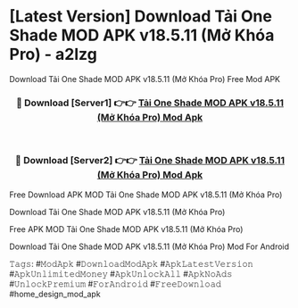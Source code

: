 # [Latest Version] Download Tải One Shade MOD APK v18.5.11 (Mở Khóa Pro) - a2lzg

Download Tải One Shade MOD APK v18.5.11 (Mở Khóa Pro) Free Mod APK

<div align="center">
<h3>🔴 Download [Server1] 👉👉 <a href="https://apk-comot.site?title=Tải_One_Shade_MOD_APK_v18.5.11_(Mở_Khóa_Pro)">Tải One Shade MOD APK v18.5.11 (Mở Khóa Pro) Mod Apk</a></h3><br>

<h3>🔴 Download [Server2] 👉👉 <a href="https://apk-comot.site?title=Tải_One_Shade_MOD_APK_v18.5.11_(Mở_Khóa_Pro)">Tải One Shade MOD APK v18.5.11 (Mở Khóa Pro) Mod Apk</a></h3>
</div>


Free Download APK MOD Tải One Shade MOD APK v18.5.11 (Mở Khóa Pro)

Download Tải One Shade MOD APK v18.5.11 (Mở Khóa Pro) 

Free APK MOD Tải One Shade MOD APK v18.5.11 (Mở Khóa Pro) 

Download Tải One Shade MOD APK v18.5.11 (Mở Khóa Pro) Mod For Android

𝚃𝚊𝚐𝚜: #𝙼𝚘𝚍𝙰𝚙𝚔 #𝙳𝚘𝚠𝚗𝚕𝚘𝚊𝚍𝙼𝚘𝚍𝙰𝚙𝚔 #𝙰𝚙𝚔𝙻𝚊𝚝𝚎𝚜𝚝𝚅𝚎𝚛𝚜𝚒𝚘𝚗 #𝙰𝚙𝚔𝚄𝚗𝚕𝚒𝚖𝚒𝚝𝚎𝚍𝙼𝚘𝚗𝚎𝚢 #𝙰𝚙𝚔𝚄𝚗𝚕𝚘𝚌𝚔𝙰𝚕𝚕 #𝙰𝚙𝚔𝙽𝚘𝙰𝚍𝚜 #𝚄𝚗𝚕𝚘𝚌𝚔𝙿𝚛𝚎𝚖𝚒𝚞𝚖 #𝙵𝚘𝚛𝙰𝚗𝚍𝚛𝚘𝚒𝚍 #𝙵𝚛𝚎𝚎𝙳𝚘𝚠𝚗𝚕𝚘𝚊𝚍 #home_design_mod_apk